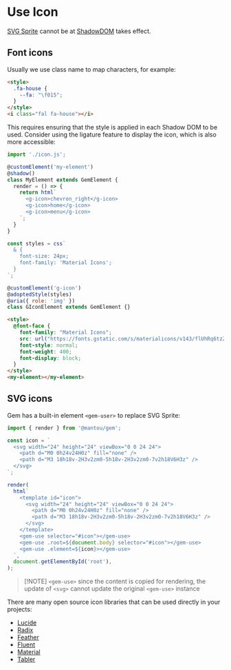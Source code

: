 # Use Icon

[SVG Sprite](https://css-tricks.com/svg-sprites-use-better-icon-fonts/) cannot be at [ShadowDOM](https://developer.mozilla.org/en-s/docs/web_components/usion_shadow_dom) takes effect.

## Font icons

Usually we use class name to map characters, for example:

```html
<style>
  .fa-house {
    --fa: "\f015";
  }
</style>
<i class="fal fa-house"></i>
```

This requires ensuring that the style is applied in each Shadow DOM to be used. Consider using the ligature feature to display the icon, which is also more accessible:

<gbp-sandpack dependencies="@mantou/gem">

```js index.js
import './icon.js';

@customElement('my-element')
@shadow()
class MyElement extends GemElement {
  render = () => {
    return html`
      <g-icon>chevron_right</g-icon>
      <g-icon>home</g-icon>
      <g-icon>menu</g-icon>
    `;
  }
}
```

```js icon.js
const styles = css`
  & {
    font-size: 24px;
    font-family: 'Material Icons';
  }
`;

@customElement('g-icon')
@adoptedStyle(styles)
@aria({ role: 'img' })
class GIconElement extends GemElement {}
```

```html index.html
<style>
  @font-face {
    font-family: "Material Icons";
    src: url("https://fonts.gstatic.com/s/materialicons/v143/flUhRq6tzZclQEJ-Vdg-IuiaDsNc.woff2") format("woff2");
    font-style: normal;
    font-weight: 400;
    font-display: block;
  }
</style>
<my-element></my-element>
```

</gbp-sandpack>

## SVG icons

Gem has a built-in element `<gem-user>` to replace SVG Sprite:

<gbp-sandpack dependencies="@mantou/gem">

```js index.js
import { render } from '@mantou/gem';

const icon = `
  <svg width="24" height="24" viewBox="0 0 24 24">
    <path d="M0 0h24v24H0z" fill="none" />
    <path d="M3 18h18v-2H3v2zm0-5h18v-2H3v2zm0-7v2h18V6H3z" />
  </svg>
`;

render(
  html`
    <template id="icon">
      <svg width="24" height="24" viewBox="0 0 24 24">
        <path d="M0 0h24v24H0z" fill="none" />
        <path d="M3 18h18v-2H3v2zm0-5h18v-2H3v2zm0-7v2h18V6H3z" />
      </svg>
    </template>
    <gem-use selector="#icon"></gem-use>
    <gem-use .root=${document.body} selector="#icon"></gem-use>
    <gem-use .element=${icon}></gem-use>
  `,
  document.getElementById('root'),
);
```

</gbp-sandpack>

> [!NOTE] `<gem-use>` since the content is copied for rendering, the update of `<svg>` cannot update the original `<gem-use>` instance

There are many open source icon libraries that can be used directly in your projects:

- [Lucide](https://lucide.dev/)
- [Radix](https://github.com/radix-ui/icons)
- [Feather](https://github.com/feathericons/feather)
- [Fluent](https://github.com/microsoft/fluentui-system-icons)
- [Material](https://material.io/resources/icons)
- [Tabler](http://tablericons.com/)
